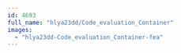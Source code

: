 ```yaml
---
id: 4693
full_name: "hlya23dd/Code_evaluation_Container"
images: 
  - "hlya23dd-Code_evaluation_Container-fea"
---
```

